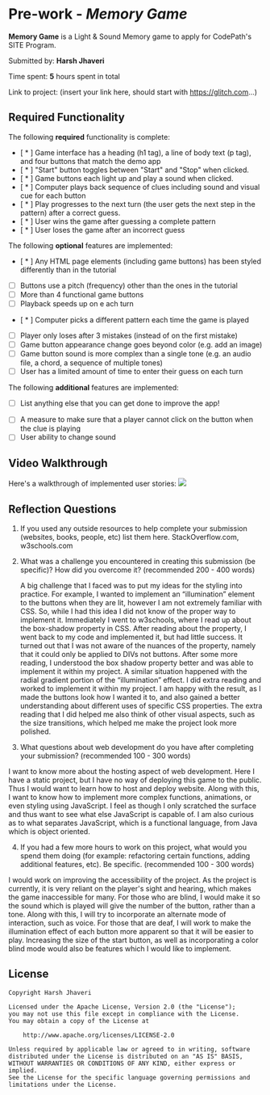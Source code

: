 # Pre-work - _Memory Game_

**Memory Game** is a Light & Sound Memory game to apply for CodePath's SITE Program.

Submitted by: **Harsh Jhaveri**

Time spent: **5** hours spent in total

Link to project: (insert your link here, should start with https://glitch.com...)

## Required Functionality

The following **required** functionality is complete:

- [ * ] Game interface has a heading (h1 tag), a line of body text (p tag), and four buttons that match the demo app
- [ * ] "Start" button toggles between "Start" and "Stop" when clicked.
- [ * ] Game buttons each light up and play a sound when clicked.
- [ * ] Computer plays back sequence of clues including sound and visual cue for each button
- [ * ] Play progresses to the next turn (the user gets the next step in the pattern) after a correct guess.
- [ * ] User wins the game after guessing a complete pattern
- [ * ] User loses the game after an incorrect guess

The following **optional** features are implemented:

- [ * ] Any HTML page elements (including game buttons) has been styled differently than in the tutorial
- [ ] Buttons use a pitch (frequency) other than the ones in the tutorial
- [ ] More than 4 functional game buttons
- [ ] Playback speeds up on e ach turn
- [ * ] Computer picks a different pattern each time the game is played
- [ ] Player only loses after 3 mistakes (instead of on the first mistake)
- [ ] Game button appearance change goes beyond color (e.g. add an image)
- [ ] Game button sound is more complex than a single tone (e.g. an audio file, a chord, a sequence of multiple tones)
- [ ] User has a limited amount of time to enter their guess on each turn

The following **additional** features are implemented:

- [ ] List anything else that you can get done to improve the app!

* [ ] A measure to make sure that a player cannot click on the button when the clue is playing
* [ ] User ability to change sound

## Video Walkthrough

Here's a walkthrough of implemented user stories:
<img src="http://g.recordit.co/LflhIOUnWL.gif"><br>

## Reflection Questions

1. If you used any outside resources to help complete your submission (websites, books, people, etc) list them here.
   StackOverflow.com, w3schools.com

2. What was a challenge you encountered in creating this submission (be specific)? How did you overcome it? (recommended 200 - 400 words)
   
   A big challenge that I faced was to put my ideas for the styling into practice. 
   For example, I wanted to implement an “illumination” element to the buttons when they are lit, 
   however I am not extremely familiar with CSS. So, while I had this idea I did not know of the proper way to implement it. 
   Immediately I went to w3schools, where I read up about the box-shadow property in CSS. 
   After reading about the property, I went back to my code and implemented it, but had little success. It turned out that I was not aware of the nuances of the property, namely that it could only be applied to DIVs not buttons. After some more reading, I understood the box shadow property better and was able to implement it within my project. A similar situation happened with the radial gradient portion of the “illumination” effect. I did extra reading and worked to implement it within my project. I am happy with the result, as I made the buttons look how I wanted it to, and also gained a better understanding about different uses of specific CSS properties. The extra reading that I did helped me also think of other visual aspects, such as the size transitions, which helped me make the project look more polished.

3. What questions about web development do you have after completing your submission? (recommended 100 - 300 words)
  
  I want to know more about the hosting aspect of web development. Here I have a static project, but I have no way of deploying this game to the public. 
  Thus I would want to learn how to host and deploy website. Along with this, I want to know how to implement more complex functions, animations, or even styling
  using JavaScript. I feel as though I only scratched the surface and thus want to see what else JavaScript is capable of. I am also curious as to what separates JavaScript, which is 
  a functional language, from Java which is object oriented. 

4. If you had a few more hours to work on this project, what would you spend them doing (for example: refactoring certain functions, adding additional features, etc). Be specific. (recommended 100 - 300 words)

I would work on improving the accessibility of the project. 
As the project is currently, it is very reliant on the player's sight and hearing, 
which makes the game inaccessible for many. For those who are blind, I would make it so the sound which is played will give the number of the button, rather than a tone. Along with this, I will try to
incorporate an alternate mode of interaction, such as voice. For those that are deaf, I will work to make the illumination effect of each button more apparent so that it will be easier to play. 
Increasing the size of the start button, as well as incorporating a color blind mode would also be features which I would like to implement. 

## License

    Copyright Harsh Jhaveri

    Licensed under the Apache License, Version 2.0 (the "License");
    you may not use this file except in compliance with the License.
    You may obtain a copy of the License at

        http://www.apache.org/licenses/LICENSE-2.0

    Unless required by applicable law or agreed to in writing, software
    distributed under the License is distributed on an "AS IS" BASIS,
    WITHOUT WARRANTIES OR CONDITIONS OF ANY KIND, either express or implied.
    See the License for the specific language governing permissions and
    limitations under the License.
